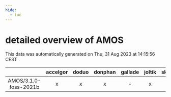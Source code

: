 ```yaml
---
hide:
  - toc
---
```


detailed overview of AMOS
=========================


This data was automatically generated on Thu, 31 Aug 2023 at 14:15:56 CEST  

| |accelgor|doduo|donphan|gallade|joltik|skitty|swalot|victini|
| :---: | :---: | :---: | :---: | :---: | :---: | :---: | :---: | :---: |
|AMOS/3.1.0-foss-2021b|x|x|x|-|x|x|x|x|
